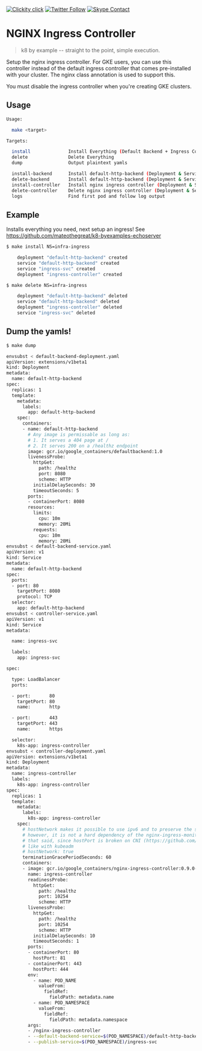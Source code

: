 <!--
#                                 __                 __
#    __  ______  ____ ___  ____ _/ /____  ____  ____/ /
#   / / / / __ \/ __ `__ \/ __ `/ __/ _ \/ __ \/ __  /
#  / /_/ / /_/ / / / / / / /_/ / /_/  __/ /_/ / /_/ /
#  \__, /\____/_/ /_/ /_/\__,_/\__/\___/\____/\__,_/
# /____                     matthewdavis.io, holla!
#
#-->

[![Clickity click](https://img.shields.io/badge/k8s%20by%20example%20yo-limit%20time-ff69b4.svg?style=flat-square)](https://k8.matthewdavis.io)
[![Twitter Follow](https://img.shields.io/twitter/follow/yomateod.svg?label=Follow&style=flat-square)](https://twitter.com/yomateod) [![Skype Contact](https://img.shields.io/badge/skype%20id-appsoa-blue.svg?style=flat-square)](skype:appsoa?chat)

# NGINX Ingress Controller

> k8 by example -- straight to the point, simple execution.

Setup the nginx ingress controller.
For GKE users, you can use this controller instead of the default ingress controller that
comes pre-installed with your cluster. The nginx class annotation is used to support this.

You must disable the ingress controller when you're creating GKE clusters.

## Usage

```sh
Usage:

  make <target>

Targets:

  install              Install Everything (Default Backend + Ingress Controller)
  delete               Delete Everything
  dump                 Output plaintext yamls

  install-backend      Install default-http-backend (Deployment & Service)
  delete-backend       Install default-http-backend (Deployment & Service)
  install-controller   Install nginx ingress controller (Deployment & Service
  delete-controller    Delete nginx ingress controller (Deployment & Service)
  logs                 Find first pod and follow log output
```

## Example

Installs everything you need, next setup an ingress!
See https://github.com/mateothegreat/k8-byexamples-echoserver

```sh
$ make install NS=infra-ingress

    deployment "default-http-backend" created
    service "default-http-backend" created
    service "ingress-svc" created
    deployment "ingress-controller" created

$ make delete NS=infra-ingress

    deployment "default-http-backend" deleted
    service "default-http-backend" deleted
    deployment "ingress-controller" deleted
    service "ingress-svc" deleted
```

## Dump the yamls!

```sh
$ make dump

envsubst < default-backend-deployment.yaml
apiVersion: extensions/v1beta1
kind: Deployment
metadata:
  name: default-http-backend
spec:
  replicas: 1
  template:
    metadata:
      labels:
        app: default-http-backend
    spec:
      containers:
      - name: default-http-backend
        # Any image is permissable as long as:
        # 1. It serves a 404 page at /
        # 2. It serves 200 on a /healthz endpoint
        image: gcr.io/google_containers/defaultbackend:1.0
        livenessProbe:
          httpGet:
            path: /healthz
            port: 8080
            scheme: HTTP
          initialDelaySeconds: 30
          timeoutSeconds: 5
        ports:
        - containerPort: 8080
        resources:
          limits:
            cpu: 10m
            memory: 20Mi
          requests:
            cpu: 10m
            memory: 20Mi
envsubst < default-backend-service.yaml
apiVersion: v1
kind: Service
metadata:
  name: default-http-backend
spec:
  ports:
  - port: 80
    targetPort: 8080
    protocol: TCP
  selector:
    app: default-http-backend
envsubst < controller-service.yaml
apiVersion: v1
kind: Service
metadata:

  name: ingress-svc

  labels:
    app: ingress-svc

spec:

  type: LoadBalancer
  ports:

  - port:       80
    targetPort: 80
    name:       http

  - port:       443
    targetPort: 443
    name:       https

  selector:
    k8s-app: ingress-controller
envsubst < controller-deployment.yaml
apiVersion: extensions/v1beta1
kind: Deployment
metadata:
  name: ingress-controller
  labels:
    k8s-app: ingress-controller
spec:
  replicas: 1
  template:
    metadata:
      labels:
        k8s-app: ingress-controller
    spec:
      # hostNetwork makes it possible to use ipv6 and to preserve the source IP correctly regardless of docker configuration
      # however, it is not a hard dependency of the nginx-ingress-monitoring itself and it may cause issues if port 10254 already is taken on the host
      # that said, since hostPort is broken on CNI (https://github.com/kubernetes/kubernetes/issues/31307) we have to use hostNetwork where CNI is used
      # like with kubeadm
      # hostNetwork: true
      terminationGracePeriodSeconds: 60
      containers:
      - image: gcr.io/google_containers/nginx-ingress-controller:0.9.0-beta.11
        name: ingress-controller
        readinessProbe:
          httpGet:
            path: /healthz
            port: 10254
            scheme: HTTP
        livenessProbe:
          httpGet:
            path: /healthz
            port: 10254
            scheme: HTTP
          initialDelaySeconds: 10
          timeoutSeconds: 1
        ports:
        - containerPort: 80
          hostPort: 81
        - containerPort: 443
          hostPort: 444
        env:
          - name: POD_NAME
            valueFrom:
              fieldRef:
                fieldPath: metadata.name
          - name: POD_NAMESPACE
            valueFrom:
              fieldRef:
                fieldPath: metadata.namespace
        args:
        - /nginx-ingress-controller
        - --default-backend-service=$(POD_NAMESPACE)/default-http-backend
        - --publish-service=$(POD_NAMESPACE)/ingress-svc
```
